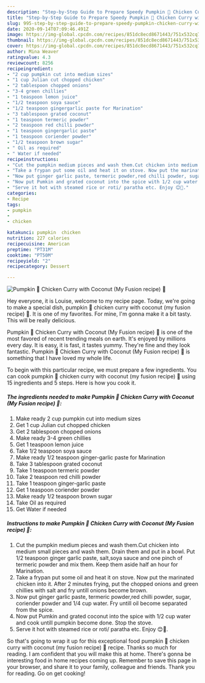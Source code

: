```yaml
---
description: "Step-by-Step Guide to Prepare Speedy Pumpkin 🐔 Chicken Curry with Coconut (My Fusion recipe) 💛"
title: "Step-by-Step Guide to Prepare Speedy Pumpkin 🐔 Chicken Curry with Coconut (My Fusion recipe) 💛"
slug: 995-step-by-step-guide-to-prepare-speedy-pumpkin-chicken-curry-with-coconut-my-fusion-recipe
date: 2020-09-14T07:09:46.491Z
image: https://img-global.cpcdn.com/recipes/851dc8ecd8671443/751x532cq70/pumpkin-🐔-chicken-curry-with-coconut-my-fusion-recipe-💛-recipe-main-photo.jpg
thumbnail: https://img-global.cpcdn.com/recipes/851dc8ecd8671443/751x532cq70/pumpkin-🐔-chicken-curry-with-coconut-my-fusion-recipe-💛-recipe-main-photo.jpg
cover: https://img-global.cpcdn.com/recipes/851dc8ecd8671443/751x532cq70/pumpkin-🐔-chicken-curry-with-coconut-my-fusion-recipe-💛-recipe-main-photo.jpg
author: Mina Weaver
ratingvalue: 4.3
reviewcount: 8256
recipeingredient:
- "2 cup pumpkin cut into medium sizes"
- "1 cup Julian cut chopped chicken"
- "2 tablespoon chopped onions"
- "3-4 green chillies"
- "1 teaspoon lemon juice"
- "1/2 teaspoon soya sauce"
- "1/2 teaspoon gingergarlic paste for Marination"
- "3 tablespoon grated coconut"
- "1 teaspoon termeric powder"
- "2 teaspoon red chilli powder"
- "1 teaspoon gingergarlic paste"
- "1 teaspoon coriender powder"
- "1/2 teaspoon brown sugar"
- " Oil as required"
- " Water if needed"
recipeinstructions:
- "Cut the pumpkin medium pieces and wash them.Cut chicken into medium small pieces and wash them. Drain them and put in a bowl. Put 1/2 teaspoon ginger garlic paste, salt,soya sauce and one pinch of termeric powder and mix them. Keep them aside half an hour for Marination."
- "Take a frypan put some oil and heat it on stove. Now put the marinated chicken into it. After 2 minutes frying, put the chopped onions and green chillies with salt and fry untill onions become brown."
- "Now put ginger garlic paste, termeric powder,red chilli powder, sugar, coriender powder and 1/4 cup water. Fry untill oil become separated from the spice."
- "Now put Pumkin and grated coconut into the spice with 1/2 cup water and cook untill pumpkin become done. Stop the stove."
- "Serve it hot with steamed rice or roti/ paratha etc. Enjoy 😊🍛."
categories:
- Recipe
tags:
- pumpkin
- 
- chicken

katakunci: pumpkin  chicken 
nutrition: 227 calories
recipecuisine: American
preptime: "PT31M"
cooktime: "PT50M"
recipeyield: "2"
recipecategory: Dessert

---
```



![Pumpkin 🐔 Chicken Curry with Coconut (My Fusion recipe) 💛](https://img-global.cpcdn.com/recipes/851dc8ecd8671443/751x532cq70/pumpkin-🐔-chicken-curry-with-coconut-my-fusion-recipe-💛-recipe-main-photo.jpg)

Hey everyone, it is Louise, welcome to my recipe page. Today, we're going to make a special dish, pumpkin 🐔 chicken curry with coconut (my fusion recipe) 💛. It is one of my favorites. For mine, I'm gonna make it a bit tasty. This will be really delicious.



Pumpkin 🐔 Chicken Curry with Coconut (My Fusion recipe) 💛 is one of the most favored of recent trending meals on earth. It's enjoyed by millions every day. It is easy, it is fast, it tastes yummy. They're fine and they look fantastic. Pumpkin 🐔 Chicken Curry with Coconut (My Fusion recipe) 💛 is something that I have loved my whole life.


To begin with this particular recipe, we must prepare a few ingredients. You can cook pumpkin 🐔 chicken curry with coconut (my fusion recipe) 💛 using 15 ingredients and 5 steps. Here is how you cook it.

<!--inarticleads1-->

##### The ingredients needed to make Pumpkin 🐔 Chicken Curry with Coconut (My Fusion recipe) 💛:

1. Make ready 2 cup pumpkin cut into medium sizes
1. Get 1 cup Julian cut chopped chicken
1. Get 2 tablespoon chopped onions
1. Make ready 3-4 green chillies
1. Get 1 teaspoon lemon juice
1. Take 1/2 teaspoon soya sauce
1. Make ready 1/2 teaspoon ginger-garlic paste for Marination
1. Take 3 tablespoon grated coconut
1. Take 1 teaspoon termeric powder
1. Take 2 teaspoon red chilli powder
1. Take 1 teaspoon ginger-garlic paste
1. Get 1 teaspoon coriender powder
1. Make ready 1/2 teaspoon brown sugar
1. Take  Oil as required
1. Get  Water if needed




<!--inarticleads2-->

##### Instructions to make Pumpkin 🐔 Chicken Curry with Coconut (My Fusion recipe) 💛:

1. Cut the pumpkin medium pieces and wash them.Cut chicken into medium small pieces and wash them. Drain them and put in a bowl. Put 1/2 teaspoon ginger garlic paste, salt,soya sauce and one pinch of termeric powder and mix them. Keep them aside half an hour for Marination.
1. Take a frypan put some oil and heat it on stove. Now put the marinated chicken into it. After 2 minutes frying, put the chopped onions and green chillies with salt and fry untill onions become brown.
1. Now put ginger garlic paste, termeric powder,red chilli powder, sugar, coriender powder and 1/4 cup water. Fry untill oil become separated from the spice.
1. Now put Pumkin and grated coconut into the spice with 1/2 cup water and cook untill pumpkin become done. Stop the stove.
1. Serve it hot with steamed rice or roti/ paratha etc. Enjoy 😊🍛.




So that's going to wrap it up for this exceptional food pumpkin 🐔 chicken curry with coconut (my fusion recipe) 💛 recipe. Thanks so much for reading. I am confident that you will make this at home. There's gonna be interesting food in home recipes coming up. Remember to save this page in your browser, and share it to your family, colleague and friends. Thank you for reading. Go on get cooking!
